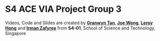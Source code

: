 # S4 ACE VIA Project Group 3

Videos, Code and Slides are created by **[Granwyn Tan](https://granwyntan.github.io)**, **[Joe Wong]()**, **[Leroy Hong]()** and **[Irman Zafyree]()** from **S4-01**, School of Science and Technology, Singapore
